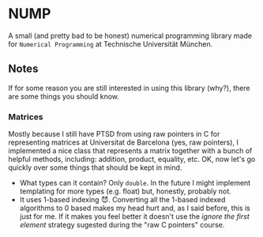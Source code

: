 # NUMP

A small (and pretty bad to be honest) numerical programming library made for `Numerical Programming` at Technische Universität München.

## Notes

If for some reason you are still interested in using this library (why?), there are some things you should know.

### Matrices

Mostly because I still have PTSD from using raw pointers in C for representing matrices at Universitat de Barcelona (yes, raw pointers), I implemented a nice class that represents a matrix together with a bunch of helpful methods, including: addition, product, equality, etc. OK, now let's go quickly over some things that should be kept in mind.

* What types can it contain? Only `double`. In the future I might implement templating for more types (e.g. float) but, honestly, probably not.
* It uses 1-based indexing :smiling_imp:. Converting all the 1-based indexed algorithms to 0 based makes my head hurt and, as I said before, this is just for me. If it makes you feel better it doesn't use the _ignore the first element_ strategy sugested during the "raw C pointers" course.

